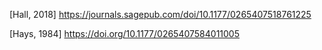 [Hall, 2018]  https://journals.sagepub.com/doi/10.1177/0265407518761225

[Hays, 1984] https://doi.org/10.1177/0265407584011005